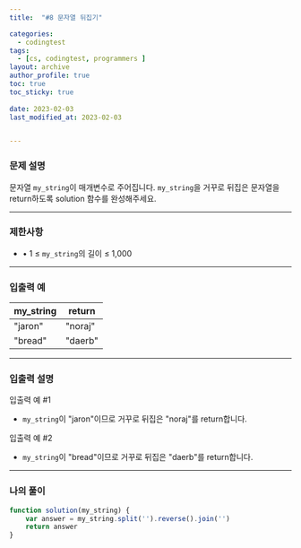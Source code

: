 ```yaml
---
title:  "#8 문자열 뒤집기"

categories:
  - codingtest
tags:
  - [cs, codingtest, programmers ]
layout: archive
author_profile: true
toc: true
toc_sticky: true
 
date: 2023-02-03
last_modified_at: 2023-02-03


---
```


### 문제 설명

문자열 `my_string`이 매개변수로 주어집니다. `my_string`을 거꾸로 뒤집은 문자열을 return하도록 solution 함수를 완성해주세요.

---

### 제한사항

- • 1 ≤ `my_string`의 길이 ≤ 1,000

---

### 입출력 예

| my_string | return |
| --- | --- |
| "jaron" | "noraj" |
| "bread" | "daerb" |

---

### 입출력 설명

입출력 예 #1

- `my_string`이 "jaron"이므로 거꾸로 뒤집은 "noraj"를 return합니다.

입출력 예 #2

- `my_string`이 "bread"이므로 거꾸로 뒤집은 "daerb"를 return합니다.

---

### 나의 풀이

```jsx
function solution(my_string) {
    var answer = my_string.split('').reverse().join('')
    return answer
}
```
